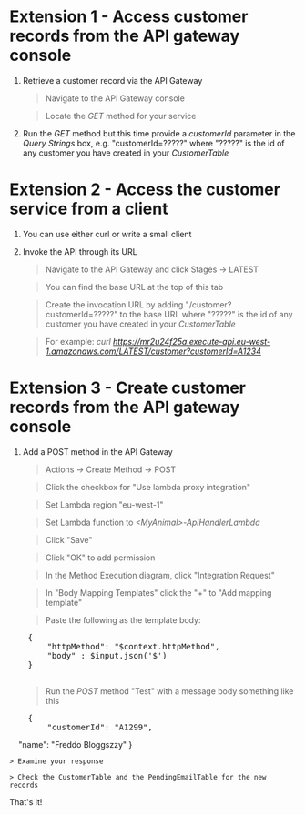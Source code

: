 # Extension 1 - Access customer records from the API gateway console

1. Retrieve a customer record via the API Gateway

    > Navigate to the API Gateway console
    
    > Locate the *GET* method for your service

1. Run the *GET* method but this time provide a *customerId* parameter in the *Query Strings* box, e.g. "customerId=?????" where "?????" is the id of any customer you have created in your *CustomerTable*

# Extension 2 - Access the customer service from a client

1. You can use either curl or write a small client

1. Invoke the API through its URL

    > Navigate to the API Gateway and click Stages -> LATEST

    > You can find the base URL at the top of this tab

    > Create the invocation URL by adding "/customer?customerId=?????" to the base URL where "?????" is the id of any customer you have created in your *CustomerTable*

    > For example: *curl https://mr2u24f25a.execute-api.eu-west-1.amazonaws.com/LATEST/customer?customerId=A1234*

# Extension 3 - Create customer records from the API gateway console

1. Add a POST method in the API Gateway

    > Actions -> Create Method -> POST
    
    > Click the checkbox for "Use lambda proxy integration"
    
    > Set Lambda region "eu-west-1"
    
    > Set Lambda function to *\<MyAnimal\>-ApiHandlerLambda*
    
    > Click "Save"
    
    > Click "OK" to add permission

    > In the Method Execution diagram, click "Integration Request"
    
    > In "Body Mapping Templates" click the "+" to "Add mapping template"
    
    > Paste the following as the template body:
    
    <pre>
    {
        "httpMethod": "$context.httpMethod",
        "body" : $input.json('$')
    }
    </pre>
        
    > Run the *POST* method "Test" with a message body something like this
    
    <pre>
    {
        "customerId": "A1299",
        "name": "Freddo Bloggszzy"
    }
    </pre>
    
    > Examine your response
    
    > Check the CustomerTable and the PendingEmailTable for the new records
    
That's it!
